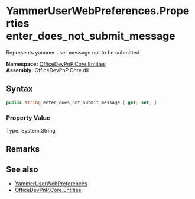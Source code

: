 # YammerUserWebPreferences.Properties enter_does_not_submit_message
 Represents yammer user message not to be submitted   

**Namespace:** [OfficeDevPnP.Core.Entities](OfficeDevPnP.Core.Entities.md)  
**Assembly:** OfficeDevPnP.Core.dll  
## Syntax
```C#
public string enter_does_not_submit_message { get; set; }
```

### Property Value
Type: System.String  

## Remarks
  
## See also
- [YammerUserWebPreferences](OfficeDevPnP.Core.Entities.YammerUserWebPreferences.md) 
- [OfficeDevPnP.Core.Entities](OfficeDevPnP.Core.Entities.md) 
